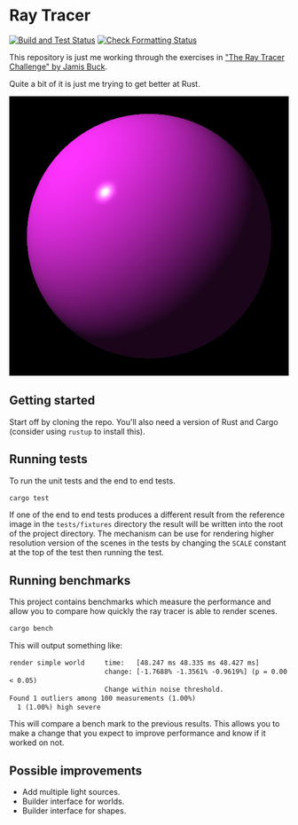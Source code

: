 # Ray Tracer

[![Build and Test Status](https://img.shields.io/github/workflow/status/hockeybuggy/ray_tracer/Build%20and%20Test/master.svg?label=Build%20%26%20Test)](https://github.com/hockeybuggy/ray_tracer/actions?query=workflow%3A%22Build+and+Test%22+branch%3Amaster)
[![Check Formatting Status](https://img.shields.io/github/workflow/status/hockeybuggy/ray_tracer/Check%20Formatting/master.svg?label=Check%20Formatting)](https://github.com/hockeybuggy/ray_tracer/actions?query=workflow%3A%22Check+Formatting%22+branch%3Amaster)

This repository is just me working through the exercises in ["The Ray Tracer
Challenge" by Jamis Buck](https://pragprog.com/book/jbtracer/the-ray-tracer-challenge).

Quite a bit of it is just me trying to get better at Rust.

![My first sphere](images/first_sphere.jpg)


## Getting started

Start off by cloning the repo. You'll also need a version of Rust and Cargo
(consider using `rustup` to install this).


## Running tests

To run the unit tests and the end to end tests.

```sh
cargo test
```

If one of the end to end tests produces a different result from the reference
image in the `tests/fixtures` directory the result will be written into the
root of the project directory. The mechanism can be use for rendering higher
resolution version of the scenes in the tests by changing the `SCALE` constant
at the top of the test then running the test.


## Running benchmarks

This project contains benchmarks which measure the performance and allow you to
compare how quickly the ray tracer is able to render scenes.

```sh
cargo bench
```

This will output something like:

```
render simple world     time:   [48.247 ms 48.335 ms 48.427 ms]
                        change: [-1.7688% -1.3561% -0.9619%] (p = 0.00 < 0.05)
                        Change within noise threshold.
Found 1 outliers among 100 measurements (1.00%)
  1 (1.00%) high severe
```

This will compare a bench mark to the previous results. This allows you to make
a change that you expect to improve performance and know if it worked on not.


## Possible improvements

- Add multiple light sources.
- Builder interface for worlds.
- Builder interface for shapes.
